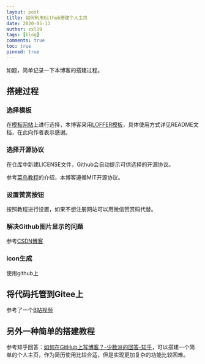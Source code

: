 ```yaml
---
layout: post
title: 如何利用Github搭建个人主页
date: 2020-05-13
author: zxl19
tags: [blog]
comments: true
toc: true
pinned: true
---
```


如题，简单记录一下本博客的搭建过程。

## 搭建过程

### 选择模板
在[模板网站](http://jekyllthemes.org/)上进行选择，本博客采用[LOFFER模板](https://github.com/FromEndWorld/LOFFER)，具体使用方式详见README文档，在此向作者表示感谢。
<!-- more -->

### 选择开源协议
在仓库中新建LICENSE文件，Github会自动提示可供选择的开源协议。[](https://opensource.guide/legal/#which-open-source-license-is-appropriate-for-my-project)

参考[菜鸟教程](https://www.runoob.com/w3cnote/open-source-license.html)的介绍，本博客遵循MIT开源协议。

### 设置赞赏按钮
按照教程进行设置，如果不想注册网站可以用微信赞赏码代替。

### 解决Github图片显示的问题
参考[CSDN博客](https://blog.csdn.net/qq_38232598/article/details/91346392)

### icon生成
使用github上


## 将代码托管到Gitee上
参考了一个[B站视频](https://www.bilibili.com/video/BV1cJ411h7q3)

## 另外一种简单的搭建教程
参考知乎回答：[如何在GitHub上写博客？-少数派的回答-知乎](https://www.zhihu.com/question/20962496/answer/677815713)，可以搭建一个简单的个人主页，作为简历使用比较合适，但是实现更加复杂的功能比较困难。
